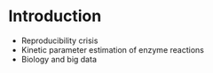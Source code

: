 # Introduction

- Reproducibility crisis
- Kinetic parameter estimation of enzyme reactions
- Biology and big data
